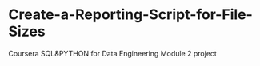 # Create-a-Reporting-Script-for-File-Sizes
Coursera SQL&amp;PYTHON for Data Engineering Module 2 project
